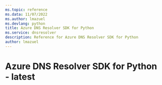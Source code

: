 ```yaml
---
ms.topic: reference
ms.data: 11/07/2022
ms.author: lmazuel
ms.devlang: python
title: Azure DNS Resolver SDK for Python
ms.service: dnsresolver
description: Reference for Azure DNS Resolver SDK for Python
author: lmazuel
---
```

# Azure DNS Resolver SDK for Python - latest